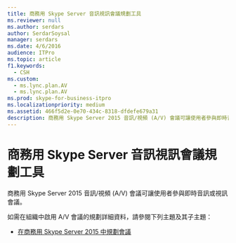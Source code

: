 ```yaml
---
title: 商務用 Skype Server 音訊視訊會議規劃工具
ms.reviewer: null
ms.author: serdars
author: SerdarSoysal
manager: serdars
ms.date: 4/6/2016
audience: ITPro
ms.topic: article
f1.keywords:
  - CSH
ms.custom:
  - ms.lync.plan.AV
  - ms.lync.plan.AV
ms.prod: skype-for-business-itpro
ms.localizationpriority: medium
ms.assetid: 466f5d2e-0e70-434c-8318-dfdefe679a31
description: 商務用 Skype Server 2015 音訊/視頻 (A/V) 會議可讓使用者參與即時音訊或視訊會議。
---
```


# <a name="skype-for-business-server-audio-video-conferencing-planning-tool"></a>商務用 Skype Server 音訊視訊會議規劃工具
 
商務用 Skype Server 2015 音訊/視頻 (A/V) 會議可讓使用者參與即時音訊或視訊會議。
  
如需在組織中啟用 A/V 會議的規劃詳細資料，請參閱下列主題及其子主題： 
  
- [在商務用 Skype Server 2015 中規劃會議](../../plan-your-deployment/conferencing/conferencing.md)
    

